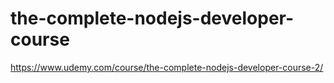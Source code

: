 # the-complete-nodejs-developer-course
https://www.udemy.com/course/the-complete-nodejs-developer-course-2/